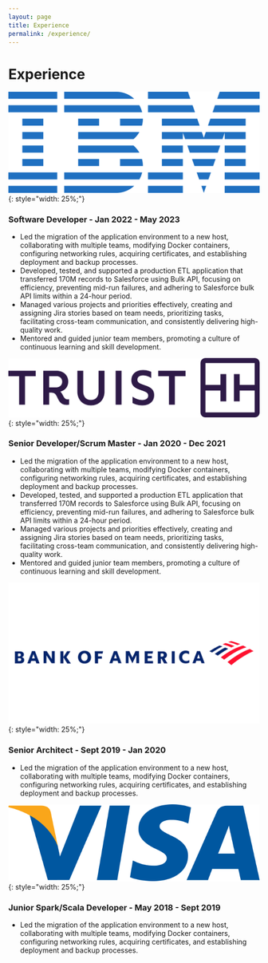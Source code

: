 ```yaml
---
layout: page
title: Experience
permalink: /experience/
---
```


# Experience

![IBM](/assets/images/IBM_logo.svg){: style="width: 25%;"}
### Software Developer - Jan 2022 - May 2023
 - Led the migration of the application environment to a new host, collaborating with multiple teams, modifying Docker containers, configuring networking rules, acquiring certificates, and establishing deployment and backup processes.
 - Developed, tested, and supported a production ETL application that transferred 170M records to Salesforce using Bulk API, focusing on efficiency, preventing mid-run failures, and adhering to Salesforce bulk API limits within a 24-hour period.
 - Managed various projects and priorities effectively, creating and assigning Jira stories based on team needs, prioritizing tasks, facilitating cross-team communication, and consistently delivering high-quality work.
 - Mentored and guided junior team members, promoting a culture of continuous learning and skill development.

![Truist](/assets/images/Truist.jpg){: style="width: 25%;"}
### Senior Developer/Scrum Master - Jan 2020 - Dec 2021
 - Led the migration of the application environment to a new host, collaborating with multiple teams, modifying Docker containers, configuring networking rules, acquiring certificates, and establishing deployment and backup processes.
 - Developed, tested, and supported a production ETL application that transferred 170M records to Salesforce using Bulk API, focusing on efficiency, preventing mid-run failures, and adhering to Salesforce bulk API limits within a 24-hour period.
 - Managed various projects and priorities effectively, creating and assigning Jira stories based on team needs, prioritizing tasks, facilitating cross-team communication, and consistently delivering high-quality work.
 - Mentored and guided junior team members, promoting a culture of continuous learning and skill development.

![BOA](/assets/images/Bank-of-America-Logo.png){: style="width: 25%;"}
### Senior Architect -  Sept 2019 - Jan 2020
 - Led the migration of the application environment to a new host, collaborating with multiple teams, modifying Docker containers, configuring networking rules, acquiring certificates, and establishing deployment and backup processes.


![Visa](/assets/images/Visa_Logo.png){: style="width: 25%;"}
### Junior Spark/Scala Developer -  May 2018 - Sept 2019
 - Led the migration of the application environment to a new host, collaborating with multiple teams, modifying Docker containers, configuring networking rules, acquiring certificates, and establishing deployment and backup processes.

